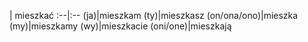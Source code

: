 | mieszkać
:--|:--
(ja)|mieszkam
(ty)|mieszkasz
(on/ona/ono)|mieszka
(my)|mieszkamy
(wy)|mieszkacie
(oni/one)|mieszkają
